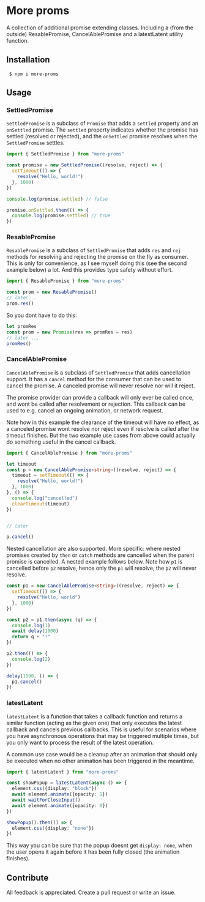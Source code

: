 # More proms

A collection of additional promise extending classes. Including a (from the outside) ResablePromise, CancelAblePromise and a latestLatent utility function.

## Installation

```shell
 $ npm i more-proms
```

## Usage

### SettledPromise

`SettledPromise` is a subclass of `Promise` that adds a `settled` property and an `onSettled` promise. The `settled` property indicates whether the promise has settled (resolved or rejected), and the `onSettled` promise resolves when the `SettledPromise` settles.

```ts
import { SettledPromise } from "more-proms"

const promise = new SettledPromise((resolve, reject) => {
  setTimeout(() => {
    resolve("Hello, world!")
  }, 1000)
})

console.log(promise.settled) // false

promise.onSettled.then(() => {
  console.log(promise.settled) // true
})
```

### ResablePromise

`ResablePromise` is a subclass of `SettledPromise` that adds `res` and `rej` methods for resolving and rejecting the promise on the fly as consumer. This is only for convenience, as I see myself doing this (see the second example below) a lot. And this provides type safety without effort.

```ts
import { ResablePromise } from "more-proms"

const prom = new ResablePromise()
// later...
prom.res()
```

So you dont have to do this:

```ts
let promRes
const prom = new Promise(res => promRes = res)
// later ...
promRes()
```

### CancelAblePromise

`CancelAblePromise` is a subclass of `SettledPromise` that adds cancellation support. It has a `cancel` method for the consumer that can be used to cancel the promise. A canceled promise will never resolve nor will it reject.

The promise provider can provide a callback will only ever be called once, and wont be called after resolvement or rejection. This callback can be used to e.g. cancel an ongoing animation, or network request.

Note how in this example the clearance of the timeout will have no effect, as a canceled promise wont resolve nor reject even if resolve is called after the timeout finishes. But the two example use cases from above could actually do something useful in the cancel callback.


```ts
import { CancelAblePromise } from "more-proms"

let timeout
const p = new CancelAblePromise<string>((resolve, reject) => {
  timeout = setTimeout(() => {
    resolve("Hello, world!")
  }, 1000)
}, () => {
  console.log("cancelled")
  clearTimeout(timeout)
})


// later

p.cancel()
```

Nested cancellation are also supported. More specific: where nested promises created by `then` or `catch` methods are cancelled when the parent promise is cancelled. A nested example follows below. Note how `p1` is cancelled before `p2` resolve, hence only the `p1` will resolve, the `p2` will never resolve.

```ts
const p1 = new CancelAblePromise<string>((resolve, reject) => {
  setTimeout(() => {
    resolve("Hello, world")
  }, 1000)
})

const p2 = p1.then(async (q) => {
  console.log(1)
  await delay(1000)
  return q + "!"
})

p2.then(() => {
  console.log(2)
})

delay(1500, () => {
  p1.cancel()
})
```

### latestLatent

`latestLatent` is a function that takes a callback function and returns a similar function (acting as the given one) that only executes the latest callback and cancels previous callbacks. This is useful for scenarios where you have asynchronous operations that may be triggered multiple times, but you only want to process the result of the latest operation.

A common use case would be a cleanup after an animation that should only be executed when no other animation has been triggered in the meantime.

```ts
import { latestLatent } from "more-proms"

const showPopup = latestLatent(async () => {
  element.css({display: "block"})
  await element.animate({opacity: 1})
  await waitForCloseInput()
  await element.animate({opacity: 0})
})

showPopup().then(() => {
  element.css({display: "none"})
})
```

This way you can be sure that the popup doesnt get `display: none`, when the user opens it again before it has been fully closed (the animation finishes).


## Contribute

All feedback is appreciated. Create a pull request or write an issue.